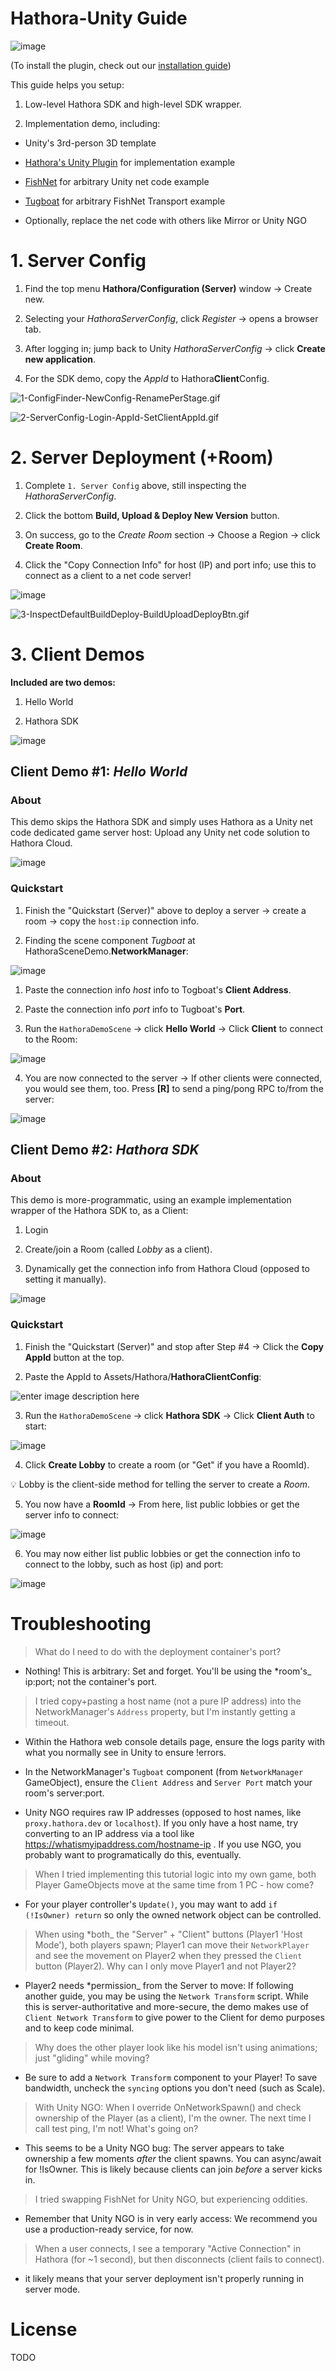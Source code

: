 # Hathora-Unity Guide

![image](https://assetstorev1-prd-cdn.unity3d.com/key-image/44946285-5088-4f57-b51b-a996184da940.webp)

(To install the plugin, check out our [installation guide](https://github.com/hathora/unity-plugin))

This guide helps you setup:

1. Low-level Hathora SDK and high-level SDK wrapper.

2. Implementation demo, including:

* Unity's 3rd-person 3D template

* [Hathora's Unity Plugin](https://assetstore.unity.com/packages/slug/256651) for implementation example

* [FishNet](https://github.com/FirstGearGames/FishNet) for arbitrary Unity net code example

* [Tugboat](https://fish-networking.gitbook.io/docs/manual/components/transports/tugboat) for arbitrary FishNet Transport example

* Optionally, replace the net code with others like Mirror or Unity NGO

# 1. Server Config

1. Find the top menu **Hathora/Configuration (Server)** window -> Create new.

2. Selecting your *HathoraServerConfig*, click *Register* -> opens a browser tab.

3. After logging in; jump back to Unity *HathoraServerConfig* -> click **Create new application**.

4. For the SDK demo, copy the *AppId* to Hathora**Client**Config.

![1-ConfigFinder-NewConfig-RenamePerStage.gif](src/Assets/Hathora/Core/Sprites/Help/1-ConfigFinder-NewConfig-RenamePerStage.gif)

![2-ServerConfig-Login-AppId-SetClientAppId.gif](src/Assets/Hathora/Core/Sprites/Help/2-ServerConfig-Login-AppId-SetClientAppId.gif)  

# 2. Server Deployment (+Room)

1. Complete `1. Server Config` above, still inspecting the *HathoraServerConfig*.

2. Click the bottom **Build, Upload & Deploy New Version** button.

3. On success, go to the *Create Room* section -> Choose a Region -> click **Create Room**.

4. Click the "Copy Connection Info" for host (IP) and port info; use this to connect as a client to a net code server!

![image](https://i.imgur.com/dwXw4bx.png)

![3-InspectDefaultBuildDeploy-BuildUploadDeployBtn.gif](src/Assets/Hathora/Core/Sprites/Help/3-InspectDefaultBuildDeploy-BuildUploadDeployBtn.gif)

# 3. Client Demos

**Included are two demos:**

1. Hello World

2. Hathora SDK

![image](https://i.imgur.com/iuxQ7Sg.png)

## Client Demo #1: *Hello World*

### About

This demo skips the Hathora SDK and simply uses Hathora as a Unity net code dedicated game server host: Upload any Unity net code solution to Hathora Cloud.

![image](https://i.imgur.com/oT1vQtQ.png)

### Quickstart

1. Finish the "Quickstart (Server)" above to deploy a server -> create a room -> copy the `host:ip` connection info.

2. Finding the scene component *Tugboat* at HathoraSceneDemo.**NetworkManager**:

![image](https://camo.githubusercontent.com/52693cc7bbaec2ea16acf6331451af806be06fa78cdd8f892b54089cec700666/68747470733a2f2f692e696d6775722e636f6d2f6661576d67634f2e706e67)

1. Paste the connection info *host* info to Togboat's **Client Address**.

2. Paste the connection info *port* info to Tugboat's **Port**.

3. Run the `HathoraDemoScene` -> click **Hello World** -> Click **Client** to connect to the Room:

![image](https://i.imgur.com/Jm06HvI.png)

4. You are now connected to the server -> If other clients were connected, you would see them, too. Press **[R]** to send a ping/pong RPC to/from the server:

![image](https://i.imgur.com/CMLDJnY.png)

## Client Demo #2: *Hathora SDK*

### About

This demo is more-programmatic, using an example implementation wrapper of the Hathora SDK to, as a Client:

1. Login

2. Create/join a Room (called *Lobby* as a client).

3. Dynamically get the connection info from Hathora Cloud (opposed to setting it manually).

![image](https://i.imgur.com/NRPaXC2.png)

### Quickstart

1. Finish the "Quickstart (Server)" and stop after Step #4 -> Click the **Copy AppId** button at the top.

2. Paste the AppId to Assets/Hathora/**HathoraClientConfig**:

![enter image description here](https://i.imgur.com/fhuv7VM.png)

3. Run the `HathoraDemoScene` -> click **Hathora SDK** -> Click **Client Auth** to start:

![image](https://i.imgur.com/PcNUHMq.png)

4. Click **Create Lobby** to create a room (or "Get" if you have a RoomId).

💡 Lobby is the client-side method for telling the server to create a *Room*.

5. You now have a **RoomId** -> From here, list public lobbies or get the server info to connect:

![image](https://i.imgur.com/H1g8djV.png)

6. You may now either list public lobbies or get the connection info to connect to the lobby, such as host (ip) and port:

![image](https://i.imgur.com/tV7EzBn.png)

# Troubleshooting

> What do I need to do with the deployment container's port?

* Nothing! This is arbitrary: Set and forget. You'll be using the *room's_ ip:port; not the container's port.

> I tried copy+pasting a host name (not a pure IP address) into the NetworkManager's `Address` property, but I'm instantly getting a timeout.

* Within the Hathora web console details page, ensure the logs parity with what you normally see in Unity to ensure !errors.

* In the NetworkManager's `Tugboat` component (from `NetworkManager` GameObject), ensure the `Client Address` and `Server Port` match your room's server:port.

* Unity NGO requires raw IP addresses (opposed to host names, like `proxy.hathora.dev` or `localhost`). If you only have a host name, try converting to an IP address via a tool like <https://whatismyipaddress.com/hostname-ip> . If you use NGO, you probably want to programatically do this, eventually.

> When I tried implementing this tutorial logic into my own game, both Player GameObjects move at the same time from 1 PC - how come?

* For your player controller's `Update()`, you may want to add `if (!IsOwner) return` so only the owned network object can be controlled.

> When using *both_ the "Server" + "Client" buttons (Player1 'Host Mode'), both players spawn; Player1 can move their `NetworkPlayer` and see the movement on Player2 when they pressed the `Client` button (Player2). Why can I only move Player1 and not Player2?

* Player2 needs *permission_ from the Server to move: If following another guide, you may be using the `Network Transform` script. While this is server-authoritative and more-secure, the demo makes use of `Client Network Transform` to give power to the Client for demo purposes and to keep code minimal.

> Why does the other player look like his model isn't using animations; just "gliding" while moving?

* Be sure to add a `Network Transform` component to your Player! To save bandwidth, uncheck the `syncing` options you don't need (such as Scale).

> With Unity NGO: When I override OnNetworkSpawn() and check ownership of the Player (as a client), I'm the owner. The next time I call test ping, I'm not! What's going on?

* This seems to be a Unity NGO bug: The server appears to take ownership a few moments *after* the client spawns. You can async/await for !IsOwner. This is likely because clients can join *before* a server kicks in.

> I tried swapping FishNet for Unity NGO, but experiencing oddities.

* Remember that Unity NGO is in very early access: We recommend you use a production-ready service, for now.

> When a user connects, I see a temporary "Active Connection" in Hathora (for ~1 second), but then disconnects (client fails to connect).  

* it likely means that your server deployment isn't properly running in server mode.
  
# License

TODO
